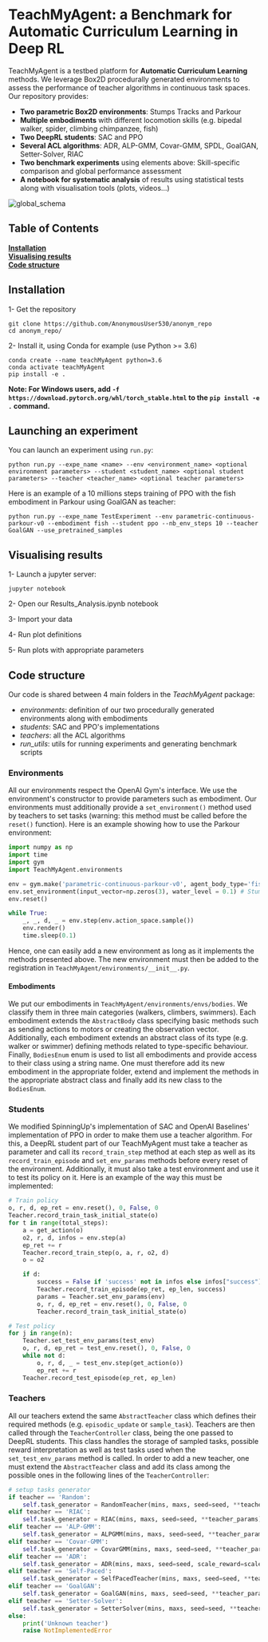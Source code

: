 TeachMyAgent: a Benchmark for Automatic Curriculum Learning in Deep RL
==================================
TeachMyAgent is a testbed platform for **Automatic Curriculum Learning** methods. We leverage Box2D procedurally generated environments to assess the performance of teacher algorithms in continuous task spaces.
Our repository provides:
- **Two parametric Box2D environments**: Stumps Tracks and Parkour
- **Multiple embodiments** with different locomotion skills (e.g. bipedal walker, spider, climbing chimpanzee, fish)
- **Two DeepRL students**: SAC and PPO
- **Several ACL algorithms**: ADR, ALP-GMM, Covar-GMM, SPDL, GoalGAN, Setter-Solver, RIAC
- **Two benchmark experiments** using elements above: Skill-specific comparison and global performance assessment
- **A notebook for systematic analysis** of results using statistical tests along with visualisation tools (plots, videos...)
 
 ![global_schema](./TeachMyAgent/graphics/readme_graphics/global_schema.png)
 
 ## Table of Contents  
**[Installation](#installation)**<br>
**[Visualising results](#visualising-results)**<br>
**[Code structure](#code-structure)**<br>

## Installation

1- Get the repository
```
git clone https://github.com/AnonymousUser530/anonym_repo
cd anonym_repo/
```
2- Install it, using Conda for example (use Python >= 3.6)
```
conda create --name teachMyAgent python=3.6
conda activate teachMyAgent
pip install -e .
```

**Note: For Windows users, add `-f https://download.pytorch.org/whl/torch_stable.html` to the `pip install -e .` command.**

## Launching an experiment
You can launch an experiment using `run.py`:
```
python run.py --expe_name <name> --env <environment_name> <optional environment parameters> --student <student_name> <optional student parameters> --teacher <teacher_name> <optional teacher parameters>
```

Here is an example of a 10 millions steps training of PPO with the fish embodiment in Parkour using GoalGAN as teacher:

```
python run.py --expe_name TestExperiment --env parametric-continuous-parkour-v0 --embodiment fish --student ppo --nb_env_steps 10 --teacher GoalGAN --use_pretrained_samples
```

## Visualising results
1- Launch a jupyter server:
```
jupyter notebook
```

2- Open our Results_Analysis.ipynb notebook

3- Import your data

4- Run plot definitions

5- Run plots with appropriate parameters

## Code structure
Our code is shared between 4 main folders in the *TeachMyAgent* package:
- *environments*: definition of our two procedurally generated environments along with embodiments
- *students*: SAC and PPO's implementations
- *teachers*: all the ACL algorithms
- *run_utils*: utils for running experiments and generating benchmark scripts

### Environments
All our environments respect the OpenAI Gym's interface. We use the environment's constructor to provide parameters such as embodiment.
Our environments must additionally provide a `set_environment()` method used by teachers to set tasks (warning: this method must be called before the `reset()` function).
Here is an example showing how to use the Parkour environment:
```python
import numpy as np
import time
import gym
import TeachMyAgent.environments

env = gym.make('parametric-continuous-parkour-v0', agent_body_type='fish', movable_creepers=True)
env.set_environment(input_vector=np.zeros(3), water_level = 0.1) # Stump Tracks
env.reset()

while True:
    _, _, d, _ = env.step(env.action_space.sample())
    env.render()
    time.sleep(0.1)
```
Hence, one can easily add a new environment as long as it implements the methods presented above. The new environment must then be added to the registration in `TeachMyAgent/environments/__init__.py`.
 
#### Embodiments
We put our embodiments in `TeachMyAgent/environments/envs/bodies`. We classify them in three main categories (walkers, climbers, swimmers).
Each embodiment extends the `AbstractBody` class specifying basic methods such as sending actions to motors or creating the observation vector. Additionally, each embodiment extends an abstract class of its type (e.g. walker or swimmer) defining methods related to type-specific behaviour.
Finally, `BodiesEnum` enum is used to list all embodiments and provide access to their class using a string name. One must therefore add its new embodiment in the appropriate folder, extend and implement the methods in the appropriate abstract class and finally add its new class to the `BodiesEnum`.
  
### Students
We modified SpinningUp's implementation of SAC and OpenAI Baselines' implementation of PPO in order to make them use a teacher algorithm. For this, a DeepRL student part of our TeachMyAgent must take a teacher as parameter and call its `record_train_step` method at each step as well as its `record_train_episode` and `set_env_params` methods before every reset of the environment. Additionally, it must also take a test environment and use it to test its policy on it.
Here is an example of the way this must be implemented:
```python
# Train policy
o, r, d, ep_ret = env.reset(), 0, False, 0
Teacher.record_train_task_initial_state(o)
for t in range(total_steps):
    a = get_action(o)
    o2, r, d, infos = env.step(a)
    ep_ret += r
    Teacher.record_train_step(o, a, r, o2, d)
    o = o2

    if d:
        success = False if 'success' not in infos else infos["success"]
        Teacher.record_train_episode(ep_ret, ep_len, success)
        params = Teacher.set_env_params(env)
        o, r, d, ep_ret = env.reset(), 0, False, 0
        Teacher.record_train_task_initial_state(o)

# Test policy
for j in range(n):
    Teacher.set_test_env_params(test_env)
    o, r, d, ep_ret = test_env.reset(), 0, False, 0
    while not d:
        o, r, d, _ = test_env.step(get_action(o))
        ep_ret += r
    Teacher.record_test_episode(ep_ret, ep_len)
```
### Teachers
All our teachers extend the same `AbstractTeacher` class which defines their required methods (e.g. `episodic_update` or `sample_task`). Teachers are then called through the `TeacherController` class, being the one passed to DeepRL students.
This class handles the storage of sampled tasks, possible reward interpretation as well as test tasks used when the `set_test_env_params` method is called.
In order to add a new teacher, one must extend the `AbstractTeacher` class and add its class among the possible ones in the following lines of the `TeacherController`:
```python
# setup tasks generator
if teacher == 'Random':
    self.task_generator = RandomTeacher(mins, maxs, seed=seed, **teacher_params)
elif teacher == 'RIAC':
    self.task_generator = RIAC(mins, maxs, seed=seed, **teacher_params)
elif teacher == 'ALP-GMM':
    self.task_generator = ALPGMM(mins, maxs, seed=seed, **teacher_params)
elif teacher == 'Covar-GMM':
    self.task_generator = CovarGMM(mins, maxs, seed=seed, **teacher_params)
elif teacher == 'ADR':
    self.task_generator = ADR(mins, maxs, seed=seed, scale_reward=scale_reward, **teacher_params)
elif teacher == 'Self-Paced':
    self.task_generator = SelfPacedTeacher(mins, maxs, seed=seed, **teacher_params)
elif teacher == 'GoalGAN':
    self.task_generator = GoalGAN(mins, maxs, seed=seed, **teacher_params)
elif teacher == 'Setter-Solver':
    self.task_generator = SetterSolver(mins, maxs, seed=seed, **teacher_params)
else:
    print('Unknown teacher')
    raise NotImplementedError
```